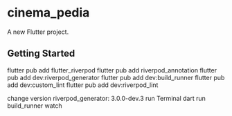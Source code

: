 # cinema_pedia

A new Flutter project.

## Getting Started


flutter pub add flutter_riverpod
flutter pub add riverpod_annotation
flutter pub add dev:riverpod_generator
flutter pub add dev:build_runner
flutter pub add dev:custom_lint
flutter pub add dev:riverpod_lint

 change version riverpod_generator: 3.0.0-dev.3
 run Terminal
dart run build_runner watch
